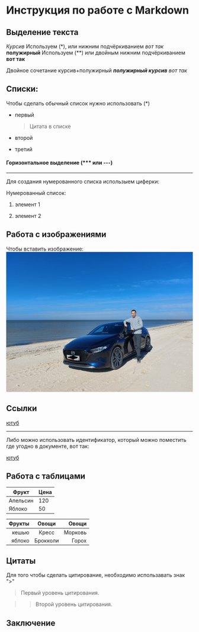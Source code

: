# Инструкция по работе с Markdown

## Выделение текста

*Курсив*  Используем (*), или нижним подчёркиванием _вот так_
**полужирный** Используем (**) или двойным нижним подчёркиванием __вот так__

Двойное сочетание курсив+полужирный *__полужирный курсив__ вот так*

## Списки:

Чтобы сделать обычный список нужно использовать (*)

* первый

    >Цитата в списке

* второй

* третий

#### Горизонтальное выделение (*** или ---)
---

Для создания нумерованного списка использыем циферки:

Нумерованный список:

1) элемент 1

2) элемент 2


## Работа с изображениями

Чтобы вставить изображение:
![Привет, это тачка](20221008_120641.jpg)

## Ссылки

[ютуб](http://youtube.com/ "Необязательная подсказка")

---

Либо можно использовать идентификатор, который можно поместить где угодно в документе, вот так: 

[ютуб]: http://youtube.com/ "Необязательная подсказка"

[ютуб]


## Работа с таблицами

| Фрукт | Цена |
|---|---|
|Апельсин|120|
|Яблоко|50|


| Фрукты  | Овощи | Овощи |
| ---:    | :----:    | ---:    |
| кешью    | Кресс   | Морковь |
| яблоко    | Брокколи | Горох |



## Цитаты

Для того чтобы сделать цитирование, необходимо использавать знак ">"

>Первый уровень цитирования.

>>Второй уровень цитирования.



## Заключение